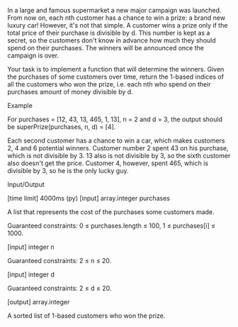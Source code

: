 In a large and famous supermarket a new major campaign was launched. From now on, each nth customer has a chance to win a prize: a brand new luxury car! However, it's not that simple. A customer wins a prize only if the total price of their purchase is divisible by d. This number is kept as a secret, so the customers don't know in advance how much they should spend on their purchases. The winners will be announced once the campaign is over.

Your task is to implement a function that will determine the winners. Given the purchases of some customers over time, return the 1-based indices of all the customers who won the prize, i.e. each nth who spend on their purchases amount of money divisible by d.

Example

For purchases = [12, 43, 13, 465, 1, 13], n = 2 and d = 3,
the output should be
superPrize(purchases, n, d) = [4].

Each second customer has a chance to win a car, which makes customers 2, 4 and 6 potential winners. Customer number 2 spent 43 on his purchase, which is not divisible by 3. 13 also is not divisible by 3, so the sixth customer also doesn't get the price. Customer 4, however, spent 465, which is divisible by 3, so he is the only lucky guy.

Input/Output

[time limit] 4000ms (py)
[input] array.integer purchases

A list that represents the cost of the purchases some customers made.

Guaranteed constraints:
0 ≤ purchases.length ≤ 100,
1 ≤ purchases[i] ≤ 1000.

[input] integer n

Guaranteed constraints:
2 ≤ n ≤ 20.

[input] integer d

Guaranteed constraints:
2 ≤ d ≤ 20.

[output] array.integer

A sorted list of 1-based customers who won the prize.
